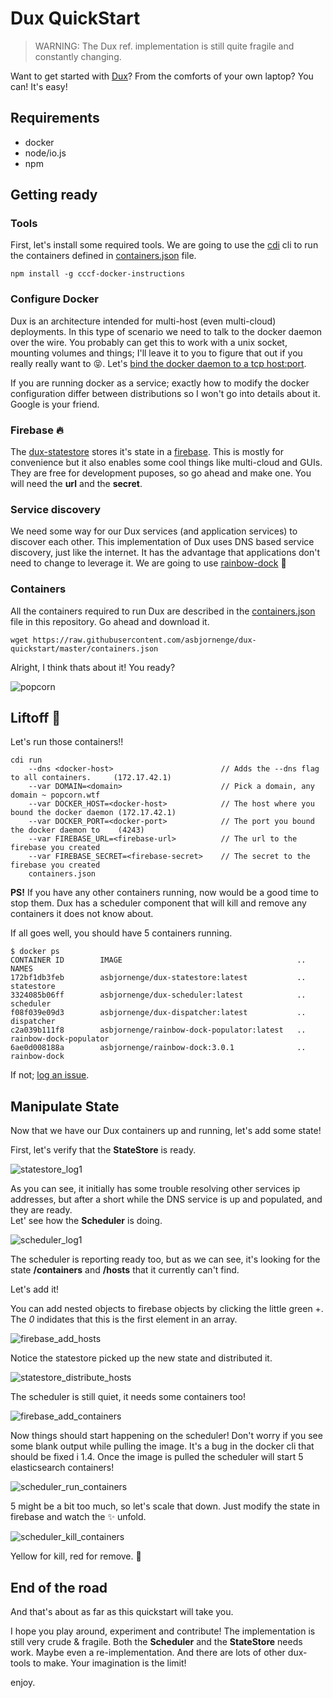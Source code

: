 # Dux QuickStart

> WARNING: The Dux ref. implementation is still quite fragile and constantly changing.

Want to get started with [Dux](https://github.com/asbjornenge/dux)? From the comforts of your own laptop? You can! It's easy!

## Requirements

* docker
* node/io.js
* npm

## Getting ready

### Tools

First, let's install some required tools. We are going to use the [cdi](https://www.npmjs.com/package/cccf-docker-instructions) cli to run the containers defined in [containers.json](https://raw.githubusercontent.com/asbjornenge/dux-quickstart/master/containers.json) file.

    npm install -g cccf-docker-instructions

### Configure Docker

Dux is an architecture intended for multi-host (even multi-cloud) deployments. In this type of scenario we need to talk to the docker daemon over the wire. You probably can get this to work with a unix socket, mounting volumes and things; I'll leave it to you to figure that out if you really really want to :stuck_out_tongue_closed_eyes:. Let's [bind the docker daemon to a tcp host:port](https://docs.docker.com/articles/basics/#bind-docker-to-another-hostport-or-a-unix-socket). 

If you are running docker as a service; exactly how to modify the docker configuration differ between distributions so I won't go into details about it. Google is your friend.

### Firebase :fire:

The [dux-statestore](https://github.com/asbjornenge/dux-statestore) stores it's state in a [firebase](https://www.firebase.com/). This is mostly for convenience but it also enables some cool things like multi-cloud and GUIs. They are free for development puposes, so go ahead and make one. You will need the **url** and the **secret**.

### Service discovery

We need some way for our Dux services (and application services) to discover each other. This implementation of Dux uses DNS based service discovery, just like the internet. It has the advantage that applications don't need to change to leverage it. We are going to use [rainbow-dock](https://github.com/asbjornenge/rainbow-dock) :rainbow: 

### Containers

All the containers required to run Dux are described in the [containers.json](https://raw.githubusercontent.com/asbjornenge/dux-quickstart/master/containers.json) file in this repository. Go ahead and download it.

    wget https://raw.githubusercontent.com/asbjornenge/dux-quickstart/master/containers.json

Alright, I think thats about it! You ready?

![popcorn](http://i.giphy.com/UlW9P3FfFEkXS.gif)

## Liftoff :rocket:

Let's run those containers!!

    cdi run 
        --dns <docker-host>                        // Adds the --dns flag to all containers.     (172.17.42.1)
        --var DOMAIN=<domain>                      // Pick a domain, any domain ~ popcorn.wtf
        --var DOCKER_HOST=<docker-host>            // The host where you bound the docker daemon (172.17.42.1)
        --var DOCKER_PORT=<docker-port>            // The port you bound the docker daemon to    (4243)
        --var FIREBASE_URL=<firebase-url>          // The url to the firebase you created
        --var FIREBASE_SECRET=<firebase-secret>    // The secret to the firebase you created
        containers.json

**PS!** If you have any other containers running, now would be a good time to stop them. Dux has a scheduler component that will kill and remove any containers it does not know about.

If all goes well, you should have 5 containers running.

    $ docker ps
    CONTAINER ID        IMAGE                                       ..   NAMES
    172bf1db3feb        asbjornenge/dux-statestore:latest           ..   statestore               
    3324085b06ff        asbjornenge/dux-scheduler:latest            ..   scheduler                
    f08f039e09d3        asbjornenge/dux-dispatcher:latest           ..   dispatcher               
    c2a039b111f8        asbjornenge/rainbow-dock-populator:latest   ..   rainbow-dock-populator   
    6ae0d008188a        asbjornenge/rainbow-dock:3.0.1              ..   rainbow-dock  

If not; [log an issue](https://github.com/asbjornenge/dux-quickstart/issues).

## Manipulate State

Now that we have our Dux containers up and running, let's add some state!

First, let's verify that the **StateStore** is ready.

![statestore_log1](statestore_log1.png)

As you can see, it initially has some trouble resolving other services ip addresses, but after a short while the DNS service is up and populated, and they are ready.  
Let' see how the **Scheduler** is doing.

![scheduler_log1](scheduler_log1.png)

The scheduler is reporting ready too, but as we can see, it's looking for the state **/containers** and **/hosts** that it currently can't find.

Let's add it!

You can add nested objects to firebase objects by clicking the little green +. The *0* indidates that this is the first element in an array.

![firebase_add_hosts](firebase_add_hosts.png)

Notice the statestore picked up the new state and distributed it.

![statestore_distribute_hosts](statestore_distribute_hosts.png)

The scheduler is still quiet, it needs some containers too!

![firebase_add_containers](firebase_add_containers.png)

Now things should start happening on the scheduler! Don't worry if you see some blank output while pulling the image. It's a bug in the docker cli that should be fixed i 1.4. Once the image is pulled the scheduler will start 5 elasticsearch containers!

![scheduler_run_containers](scheduler_run_containers.png)

5 might be a bit too much, so let's scale that down. Just modify the state in firebase and watch the :sparkles: unfold.

![scheduler_kill_containers](scheduler_kill_containers.png)

Yellow for kill, red for remove. :tada:

## End of the road 

And that's about as far as this quickstart will take you.

I hope you play around, experiment and contribute! The implementation is still very crude & fragile. Both the **Scheduler** and the **StateStore** needs work. Maybe even a re-implementation. And there are lots of other dux-tools to make. Your imagination is the limit!

enjoy.
